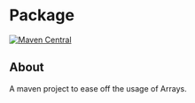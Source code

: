 # Package

[![Maven Central](https://maven-badges.herokuapp.com/maven-central/io.github.msaf9/package/badge.svg)](https://maven-badges.herokuapp.com/maven-central/io.github.msaf9/package)

## About
A maven project to ease off the usage of Arrays.
